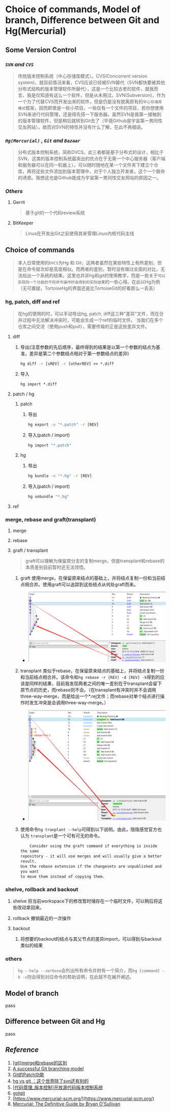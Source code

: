 # Choice of commands, Model of branch, Difference between Git and Hg(Mercurial)

## **Some Version Control**

### *```SVN``` and ```CVS```*

> 传统版本控制系统（中心存储库模式）。CVS(Concorrent version system)，就目前情况来看，CVS应该已经被SVN替代（SVN都快要被其他分布式结构的版本管理软件所替代），这是一个比较古老的软件，就我而言，我是仅知道有这么一个软件，但是从未用过。SVN(Subversion)，作为一个为了代替CVS而开发出来的软件，但是仍是没有脱离原有的```中心存储库模式```框架，因而即使是一些小项目，一些仅有一个文件的项目，若你想使用SVN来进行代码管理，还是得先搭一下服务器。虽然SVN是我第一接触到的版本管理软件，但是稍后就转到Git去了（毕竟Github是宇宙第一男同性交友网站），故而对SVN的特性并没有什么了解，在此不再细说。

### *```Hg(Mercurial)``` , ```Git``` and ```Bazaar```*

> 分布式版本控制系统，简称DVCS。此三者都是基于分布式的设计，相比于SVN，这类的版本控制系统最突出的优点在于无需一个中心服务器（客户端和服务器可以在同一机器上）。可以随时随地在某一个文件夹下建立个仓库，再将这些文件添加到版本管理中，对于个人独立开发者，这个一个致命的诱惑。我想这也是Github能成为宇宙第一男同性交友网站的原因之一。

### *Others*

1. Gerrit
    > 基于git的一个代码review系统
1. BitKeeper
    > Linus在开发出Git之前使用其来管理Linux内核代码主线

## **Choice of commands**

> 本人日常使用的```DVCS```为Hg 和 Git，这两者虽然在某些特性上有所差别，但是在命令层次却是高度相似。而两者的差别，暂时没有做过全面的对比，无法给出一个系统的结果。这里也并非hg和git的使用教学，而是一些关于```可以实现同一个功能的不同命令操作时会得到的实际结果```的一些心得。在此以Hg为例（无可置疑，TortoiseHg的界面还是比TortoiseGit的好看那么一丢丢）

### hg, patch, diff and ref

> 在hg的使用的时，可以手动导出hg, patch, diff这三种"差异"文件，而在合并过程中无法解决冲突时，可能会生成一个ref的临时文件。 当我们在多个仓库之间交流（使用push和pull），需要传输的正是这些差异文件。

1. diff
    1. 导出(注意参数的先后顺序，最终得到的结果是以第一个参数的结点为基准，差异是第二个参数结点相对于第一参数结点的差异)

        ```bat
        hg diff -r [sREV] -r [otherREV] >> *.diff
        ```

    1. 导入

        ```bat
        hg import *.diff
        ```

1. patch /  hg
    1. patch
        1. 导出

            ```bat
            hg export -o "*.patch" -r [REV]
            ```

        1. 导入(patch / import)

            ```bat
            hg import "*.patch"
            ```

    1. hg
        1. 导出

            ```bat
            hg bundle -o "*.hg" -r [REV]
            ```

        1. 导入(patch / import)

            ```bat
            hg unbundle "*.hg"
            ```

1. ref

### merge, rebase and graft(transplant)

1. merge

1. rebase

1. graft / transplant
    > graft可以理解为保留原分支的复制merge，但是transplant和rebase的本质差别目前暂时还无法领悟。
    1. graft 使用merge，在保留原来结点的基础上，并将结点复制一份和当前结点相合并。使用graft可以追踪到这些结点从何处graft而来。
        - ![](graft.png)
    1. transplant 类似于rebase，在保留原来结点的基础上，并将结点复制一份和当前结点相合并。该命令和```hg rebase -r [REV] -d [REV] -k```得到的应该是同样的结果，目前我发现两者之间的唯一差别在于transplant会留下原节点的历史，而rebase则不会。（在transplant有冲突时并不会调用three-way-merge，而是给出一个*.rej文件；而rebase对单个结点进行操作时发生冲突是会调用three-way-merge。）
        - ![](transplant.png)
    1. 使用命令```hg tranplant --help```可得到以下说明。由此，隐隐感觉官方也认为 ```transplant```是一个可有可无的命令。

        ```hg
            Consider using the graft command if everything is inside the same
        repository - it will use merges and will usually give a better result.
        Use the rebase extension if the changesets are unpublished and you want
        to move them instead of copying them.
        ```

### shelve, rollback and backout

1. shelve
    将当前workspace下的修改暂时储存在一个临时文件，可以稍后将这些改动拿回来。

1. rollback
    撤销最近的一次操作

1. backout
    1. 将想要的backout的结点与其父节点的差异import，可以得到与backout类似的结果

### others

> ```hg --help --verbose```会列出所有命令并附有一个简介，而```hg [command] -h -v```则会得到对应命令的帮助说明，在此就不在展开阐述。

## **Model of branch**

pass

## **Difference between Git and Hg**

pass

## *Reference*

1. [[git]merge和rebase的区别](http://www.cnblogs.com/xueweihan/p/5743327.html)
1. [A successful Git branching model](http://nvie.com/posts/a-successful-git-branching-model/)
1. [Git的Patch功能](http://www.cnblogs.com/y041039/articles/2411600.html)
1. [hg vs git ：这个世界除了svn还有别的](http://www.cnblogs.com/code-style/p/3795763.html)
1. [[代码管理_版本控制]开放源代码版本控制系统](http://www.cnblogs.com/webapplee/p/3959828.html)
1. [gotgit](https://github.com/gotgit/gotgit)
1. [https://www.mercurial-scm.org/](https://www.mercurial-scm.org/)
1. [Mercurial: The Definitive Guide by Bryan O'Sullivan](http://hgbook.red-bean.com/read/)
